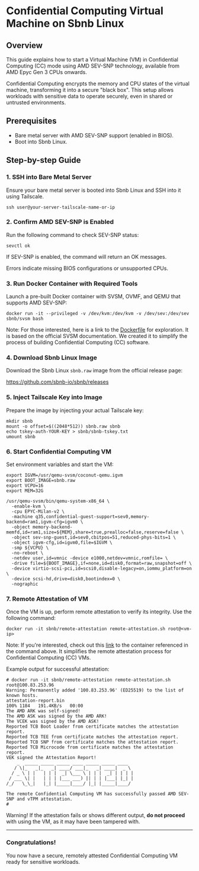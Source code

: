 # Confidential Computing Virtual Machine on Sbnb Linux

## Overview

This guide explains how to start a Virtual Machine (VM) in Confidential Computing (CC) mode using AMD SEV-SNP technology, available from AMD Epyc Gen 3 CPUs onwards.

Confidential Computing encrypts the memory and CPU states of the virtual machine, transforming it into a secure "black box". This setup allows workloads with sensitive data to operate securely, even in shared or untrusted environments.

## Prerequisites

- Bare metal server with AMD SEV-SNP support (enabled in BIOS).
- Boot into Sbnb Linux.

## Step-by-step Guide

### 1. SSH into Bare Metal Server

Ensure your bare metal server is booted into Sbnb Linux and SSH into it using Tailscale.

```
ssh user@your-server-tailscale-name-or-ip
```

### 2. Confirm AMD SEV-SNP is Enabled

Run the following command to check SEV-SNP status:

```
sevctl ok
```

If SEV-SNP is enabled, the command will return an OK messages.


Errors indicate missing BIOS configurations or unsupported CPUs.

### 3. Run Docker Container with Required Tools

Launch a pre-built Docker container with SVSM, OVMF, and QEMU that supports AMD SEV-SNP:

```
docker run -it --privileged -v /dev/kvm:/dev/kvm -v /dev/sev:/dev/sev sbnb/svsm bash
```
Note: For those interested, here is a link to the [Dockerfile](https://github.com/sbnb-io/sbnb/blob/main/containers/svsm/Dockerfile) for exploration.
It is based on the official SVSM documentation. We created it to simplify the process of building Confidential Computing (CC) software.

### 4. Download Sbnb Linux Image

Download the Sbnb Linux `sbnb.raw` image from the official release page:

https://github.com/sbnb-io/sbnb/releases

### 5. Inject Tailscale Key into Image

Prepare the image by injecting your actual Tailscale key:

```
mkdir sbnb
mount -o offset=$((2048*512)) sbnb.raw sbnb
echo tskey-auth-YOUR-KEY > sbnb/sbnb-tskey.txt
umount sbnb
```

### 6. Start Confidential Computing VM

Set environment variables and start the VM:

```
export IGVM=/usr/qemu-svsm/coconut-qemu.igvm
export BOOT_IMAGE=sbnb.raw
export VCPU=16
export MEM=32G

/usr/qemu-svsm/bin/qemu-system-x86_64 \
  -enable-kvm \
  -cpu EPYC-Milan-v2 \
  -machine q35,confidential-guest-support=sev0,memory-backend=ram1,igvm-cfg=igvm0 \
  -object memory-backend-memfd,id=ram1,size=${MEM},share=true,prealloc=false,reserve=false \
  -object sev-snp-guest,id=sev0,cbitpos=51,reduced-phys-bits=1 \
  -object igvm-cfg,id=igvm0,file=$IGVM \
  -smp ${VCPU} \
  -no-reboot \
  -netdev user,id=vmnic -device e1000,netdev=vmnic,romfile= \
  -drive file=${BOOT_IMAGE},if=none,id=disk0,format=raw,snapshot=off \
  -device virtio-scsi-pci,id=scsi0,disable-legacy=on,iommu_platform=on \
  -device scsi-hd,drive=disk0,bootindex=0 \
  -nographic
```

### 7. Remote Attestation of VM

Once the VM is up, perform remote attestation to verify its integrity. Use the following command:

```
docker run -it sbnb/remote-attestation remote-attestation.sh root@<vm-ip>
```
Note: If you're interested, check out this [link](https://github.com/sbnb-io/sbnb/tree/main/containers/remote-attestation) to the container referenced in the command above.
It simplifies the remote attestation process for Confidential Computing (CC) VMs.

Example output for successful attestation:

```
# docker run -it sbnb/remote-attestation remote-attestation.sh root@100.83.253.96
Warning: Permanently added '100.83.253.96' (ED25519) to the list of known hosts.
attestation-report.bin                                                                                                      100% 1184   191.4KB/s   00:00    
The AMD ARK was self-signed!
The AMD ASK was signed by the AMD ARK!
The VCEK was signed by the AMD ASK!
Reported TCB Boot Loader from certificate matches the attestation report.
Reported TCB TEE from certificate matches the attestation report.
Reported TCB SNP from certificate matches the attestation report.
Reported TCB Microcode from certificate matches the attestation report.
VEK signed the Attestation Report!
    _  _____ _____ _____ ____ _____ _____ ____  
   / \|_   _|_   _| ____/ ___|_   _| ____|  _ \ 
  / _ \ | |   | | |  _| \___ \ | | |  _| | | | |
 / ___ \| |   | | | |___ ___) || | | |___| |_| |
/_/   \_\_|   |_| |_____|____/ |_| |_____|____/ 
                                                
The remote Confidential Computing VM has successfully passed AMD SEV-SNP and vTPM attestation.
#
```

Warning! If the attestation fails or shows different output, **do not proceed** with using the VM, as it may have been tampered with.

---

### Congratulations!
You now have a secure, remotely attested Confidential Computing VM ready for sensitive workloads.
